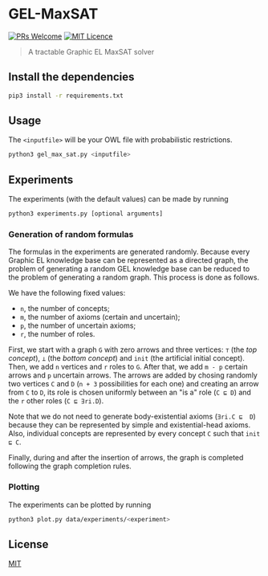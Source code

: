 # GEL-MaxSAT
[![PRs Welcome](https://img.shields.io/badge/PRs-welcome-brightgreen.svg?style=flat-square)](http://makeapullrequest.com) [![MIT Licence](https://badges.frapsoft.com/os/mit/mit.png?v=103)](https://opensource.org/licenses/mit-license.php) 
> A tractable Graphic EL MaxSAT solver

## Install the dependencies
```bash
pip3 install -r requirements.txt
```

## Usage
The `<inputfile>` will be your OWL file with probabilistic restrictions. 

```bash
python3 gel_max_sat.py <inputfile>
```

## Experiments
The experiments (with the default values) can be made by running
```bash
python3 experiments.py [optional arguments]
```

### Generation of random formulas
The formulas in the experiments are generated randomly. Because every Graphic EL knowledge base can be represented as a directed graph, the problem of generating a random GEL knowledge base can be reduced to the problem of generating a random graph. This process is done as follows.

We have the following fixed values:
- `n`, the number of concepts;
- `m`, the number of axioms (certain and uncertain);
- `p`, the number of uncertain axioms;
- `r`, the number of roles.

First, we start with a graph `G` with zero arrows and three vertices: `⊤` (the *top concept*), `⊥` (the *bottom concept*) and `init` (the artificial initial concept). Then, we add `n` vertices and `r` roles to `G`. After that, we add `m - p` certain arrows and `p` uncertain arrows. The arrows are added by chosing randomly two vertices `C` and `D` (`n + 3` possibilities for each one) and creating an arrow from `C` to `D`, its role is chosen uniformly between an "is a" role (`C ⊑ D`) and the `r` other roles (`C ⊑ ∃ri.D`).  

Note that we do not need to generate body-existential axioms (`∃ri.C ⊑  D`) because they can be represented by simple and existential-head axioms. Also, individual concepts are represented by every concept `C` such that `init ⊑ C`. 

Finally, during and after the insertion of arrows, the graph is completed following the graph completion rules.

### Plotting
The experiments can be plotted by running
```bash
python3 plot.py data/experiments/<experiment>
``` 

## License
[MIT](https://choosealicense.com/licenses/mit/)